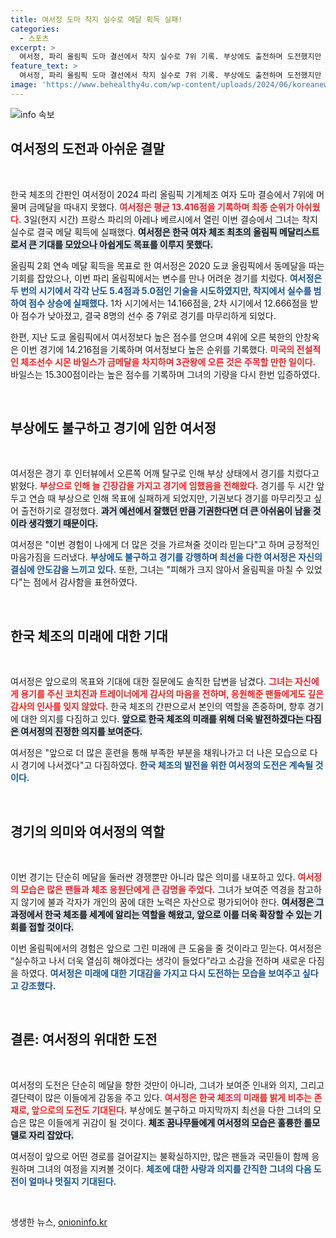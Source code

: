 ```yaml
---
title: 여서정 도마 착지 실수로 메달 획득 실패!
categories:
  - 스포츠
excerpt: >
  여서정, 파리 올림픽 도마 결선에서 착지 실수로 7위 기록. 부상에도 출전하며 도전했지만 금메달은 전설 시몬 바일스에게 돌아갔다. 그녀의 결단과 응원에 대한 감사의 메시지가 주목받고 있다.
feature_text: >
  여서정, 파리 올림픽 도마 결선에서 착지 실수로 7위 기록. 부상에도 출전하며 도전했지만 금메달은 전설 시몬 바일스에게 돌아갔다. 그녀의 결단과 응원에 대한 감사의 메시지가 주목받고 있다.
image: 'https://www.behealthy4u.com/wp-content/uploads/2024/06/koreanews.jpg'
---
```


<p><img src="https://www.behealthy4u.com/wp-content/uploads/2024/06/koreanews.jpg" alt="info 속보" /></p>

<h2 data-ke-size="size26">여서정의 도전과 아쉬운 결말</h2>

<p data-ke-size="size16">&nbsp;</p>

<p>한국 체조의 간판인 여서정이 2024 파리 올림픽 기계체조 여자 도마 결승에서 7위에 머물며 금메달을 따내지 못했다. <b><span style="color: #ee2323;">여서정은 평균 13.416점을 기록하며 최종 순위가 아쉬웠다.</span></b> 3일(현지 시간) 프랑스 파리의 아레나 베르시에서 열린 이번 결승에서 그녀는 착지 실수로 결국 메달 획득에 실패했다. <b><span style="background-color: #21538527;">여서정은 한국 여자 체조 최초의 올림픽 메달리스트로서 큰 기대를 모았으나 아쉽게도 목표를 이루지 못했다.</span></b> </p>

<p>올림픽 2회 연속 메달 획득을 목표로 한 여서정은 2020 도쿄 올림픽에서 동메달을 따는 기회를 잡았으나, 이번 파리 올림픽에서는 변수를 만나 어려운 경기를 치렀다. <b><span style="color: #1a5490;">여서정은 두 번의 시기에서 각각 난도 5.4점과 5.0점인 기술을 시도하였지만, 착지에서 실수를 범하여 점수 상승에 실패했다.</span></b> 1차 시기에서는 14.166점을, 2차 시기에서 12.666점을 받아 점수가 낮아졌고, 결국 8명의 선수 중 7위로 경기를 마무리하게 되었다.</p>

<p>한편, 지난 도쿄 올림픽에서 여서정보다 높은 점수를 얻으며 4위에 오른 북한의 안창옥은 이번 경기에 14.216점을 기록하며 여서정보다 높은 순위를 기록했다. <b><span style="color: #ee2323;">미국의 전설적인 체조선수 시몬 바일스가 금메달을 차지하며 3관왕에 오른 것은 주목할 만한 일이다.</span></b> 바일스는 15.300점이라는 높은 점수를 기록하며 그녀의 기량을 다시 한번 입증하였다.</p>

<p data-ke-size="size16">&nbsp;</p>

<h2 data-ke-size="size26">부상에도 불구하고 경기에 임한 여서정</h2>

<p data-ke-size="size16">&nbsp;</p>

<p>여서정은 경기 후 인터뷰에서 오른쪽 어깨 탈구로 인해 부상 상태에서 경기를 치렀다고 밝혔다. <b><span style="color: #ee2323;">부상으로 인해 늘 긴장감을 가지고 경기에 임했음을 전해왔다.</span></b> 경기를 두 시간 앞두고 연습 때 부상으로 인해 목표에 실패하게 되었지만, 기권보다 경기를 마무리짓고 싶어 출전하기로 결정했다. <b><span style="background-color: #21538527;">과거 예선에서 잘했던 만큼 기권한다면 더 큰 아쉬움이 남을 것이라 생각했기 때문이다.</span></b> </p>

<p>여서정은 "이번 경험이 나에게 더 많은 것을 가르쳐줄 것이라 믿는다"고 하며 긍정적인 마음가짐을 드러냈다. <b><span style="color: #1a5490;">부상에도 불구하고 경기를 강행하며 최선을 다한 여서정은 자신의 결심에 안도감을 느끼고 있다.</span></b> 또한, 그녀는 "피해가 크지 않아서 올림픽을 마칠 수 있었다"는 점에서 감사함을 표현하였다.</p>

<p data-ke-size="size16">&nbsp;</p>

<h2 data-ke-size="size26">한국 체조의 미래에 대한 기대</h2>

<p data-ke-size="size16">&nbsp;</p>

<p>여서정은 앞으로의 목표와 기대에 대한 질문에도 솔직한 답변을 남겼다. <b><span style="color: #ee2323;">그녀는 자신에게 용기를 주신 코치진과 트레이너에게 감사의 마음을 전하며, 응원해준 팬들에게도 깊은 감사의 인사를 잊지 않았다.</span></b> 한국 체조의 간판으로서 본인의 역할을 존중하며, 향후 경기에 대한 의지를 다짐하고 있다. <b><span style="background-color: #21538527;">앞으로 한국 체조의 미래를 위해 더욱 발전하겠다는 다짐은 여서정의 진정한 의지를 보여준다.</span></b> </p>

<p>여서정은 "앞으로 더 많은 훈련을 통해 부족한 부분을 채워나가고 더 나은 모습으로 다시 경기에 나서겠다"고 다짐하였다. <b><span style="color: #1a5490;">한국 체조의 발전을 위한 여서정의 도전은 계속될 것이다.</span></b> </p>

<p data-ke-size="size16">&nbsp;</p>

<h2 data-ke-size="size26">경기의 의미와 여서정의 역할</h2>

<p data-ke-size="size16">&nbsp;</p>

<p>이번 경기는 단순히 메달을 둘러싼 경쟁뿐만 아니라 많은 의미를 내포하고 있다. <b><span style="color: #ee2323;">여서정의 모습은 많은 팬들과 체조 응원단에게 큰 감명을 주었다.</span></b> 그녀가 보여준 역경을 참고하지 않기에 불과 각자가 개인의 꿈에 대한 노력은 자산으로 평가되어야 한다. <b><span style="background-color: #21538527;">여서정은 그 과정에서 한국 체조를 세계에 알리는 역할을 해왔고, 앞으로 이를 더욱 확장할 수 있는 기회를 접할 것이다.</span></b></p>

<p>이번 올림픽에서의 경험은 앞으로 그린 미래에 큰 도움을 줄 것이라고 믿는다. 여서정은 “실수하고 나서 더욱 열심히 해야겠다는 생각이 들었다”라고 소감을 전하며 새로운 다짐을 하였다. <b><span style="color: #1a5490;">여서정은 미래에 대한 기대감을 가지고 다시 도전하는 모습을 보여주고 싶다고 강조했다.</span></b></p>

<p data-ke-size="size16">&nbsp;</p>

<h2 data-ke-size="size26">결론: 여서정의 위대한 도전</h2>

<p data-ke-size="size16">&nbsp;</p>

<p>여서정의 도전은 단순히 메달을 향한 것만이 아니라, 그녀가 보여준 인내와 의지, 그리고 결단력이 많은 이들에게 감동을 주고 있다. <b><span style="color: #ee2323;">여서정은 한국 체조의 미래를 밝게 비추는 존재로, 앞으로의 도전도 기대된다.</span></b> 부상에도 불구하고 마지막까지 최선을 다한 그녀의 모습은 많은 이들에게 귀감이 될 것이다. <b><span style="background-color: #21538527;">체조 꿈나무들에게 여서정의 모습은 훌륭한 롤모델로 자리 잡았다.</span></b></p>

<p>여서정이 앞으로 어떤 경로를 걸어갈지는 불확실하지만, 많은 팬들과 국민들이 함께 응원하며 그녀의 여정을 지켜볼 것이다. <b><span style="color: #1a5490;">체조에 대한 사랑과 의지를 간직한 그녀의 다음 도전이 얼마나 멋질지 기대된다.</span></b></p>

<p data-ke-size="size16">&nbsp;</p>
생생한 뉴스, <a href="https://onioninfo.kr" rel="dofollow">onioninfo.kr</a>


